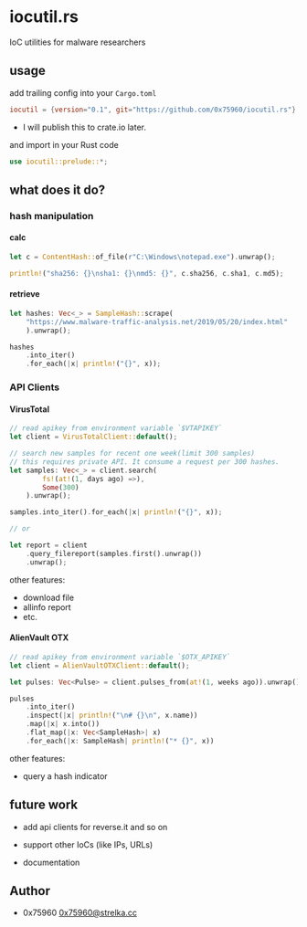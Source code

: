 # iocutil.rs

IoC utilities for malware researchers

## usage

add trailing config into your `Cargo.toml`

```toml
iocutil = {version="0.1", git="https://github.com/0x75960/iocutil.rs"}
```

* I will publish this to crate.io later.

and import in your Rust code

```rust
use iocutil::prelude::*;
```

## what does it do?

### hash manipulation

#### calc

```rust
let c = ContentHash::of_file(r"C:\Windows\notepad.exe").unwrap();

println!("sha256: {}\nsha1: {}\nmd5: {}", c.sha256, c.sha1, c.md5);
```

#### retrieve

```rust
let hashes: Vec<_> = SampleHash::scrape(
    "https://www.malware-traffic-analysis.net/2019/05/20/index.html"
    ).unwrap();

hashes
    .into_iter()
    .for_each(|x| println!("{}", x));
```

### API Clients

#### VirusTotal

```rust
// read apikey from environment variable `$VTAPIKEY`
let client = VirusTotalClient::default();

// search new samples for recent one week(limit 300 samples)
// this requires private API. It consume a request per 300 hashes.
let samples: Vec<_> = client.search(
        fs!(at!(1, days ago) =>),
        Some(300)
    ).unwrap();

samples.into_iter().for_each(|x| println!("{}", x));

// or

let report = client
    .query_filereport(samples.first().unwrap())
    .unwrap();
```
other features: 

* download file
* allinfo report
* etc.

#### AlienVault OTX

```rust
// read apikey from environment variable `$OTX_APIKEY`
let client = AlienVaultOTXClient::default();

let pulses: Vec<Pulse> = client.pulses_from(at!(1, weeks ago)).unwrap();

pulses
    .into_iter()
    .inspect(|x| println!("\n# {}\n", x.name))
    .map(|x| x.into())
    .flat_map(|x: Vec<SampleHash>| x)
    .for_each(|x: SampleHash| println!("* {}", x))
```
other features:

* query a hash indicator 

## future work

* add api clients for reverse.it and so on
* support other IoCs (like IPs, URLs)
    
* documentation

## Author

* 0x75960 <0x75960@strelka.cc>
